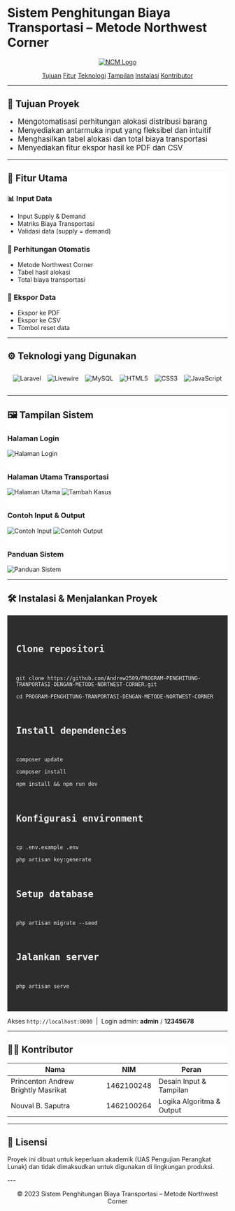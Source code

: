 # Sistem Penghitungan Biaya Transportasi – Metode Northwest Corner
<p align="center"><a href="https://laravel.com" target="_blank"><img src="./public/Test/Image/logo.png" alt="NCM Logo"></a>
</p>

<p align="center">
    <a href="#tujuan">Tujuan</a>
    <a href="#fitur">Fitur</a>
    <a href="#teknologi">Teknologi</a>
    <a href="#tampilan">Tampilan</a>
    <a href="#instalasi">Instalasi</a>
    <a href="#kontributor">Kontributor</a>
</p>

---

<section id="tujuan">
    <div class="container">
        <h2>🧭 Tujuan Proyek</h2>
        <ul style="list-style:disc;padding-left:24px;font-size:1.05rem">
            <li>Mengotomatisasi perhitungan alokasi distribusi barang</li>
            <li>Menyediakan antarmuka input yang fleksibel dan intuitif</li>
            <li>Menghasilkan tabel alokasi dan total biaya transportasi</li>
            <li>Menyediakan fitur ekspor hasil ke PDF dan CSV</li>
        </ul>
    </div>
</section>

---

<section id="fitur" style="background:#fff">
    <div class="container">
        <h2>🔧 Fitur Utama</h2>
        <div class="grid-cards">
            <div class="card">
                <h3>📊 Input Data</h3>
                <ul>
                    <li>Input Supply &amp; Demand</li>
                    <li>Matriks Biaya Transportasi</li>
                    <li>Validasi data (supply = demand)</li>
                </ul>
            </div>
            <div class="card">
                <h3>🧮 Perhitungan Otomatis</h3>
                <ul>
                    <li>Metode Northwest Corner</li>
                    <li>Tabel hasil alokasi</li>
                    <li>Total biaya transportasi</li>
                </ul>
            </div>
            <div class="card">
                <h3>💾 Ekspor Data</h3>
                <ul>
                    <li>Ekspor ke PDF</li>
                    <li>Ekspor ke CSV</li>
                    <li>Tombol reset data</li>
                </ul>
            </div>
        </div>
    </div>
</section>

---

<section id="teknologi">
    <div class="container">
        <h2>⚙️ Teknologi yang Digunakan</h2>
        <div align="center" class="badges"
            style="display: flex; justify-content: center; flex-wrap: wrap; gap: 15px; margin: 30px 0;">
            <img alt="Laravel"
                src="https://img.shields.io/badge/Laravel-FF2D20?style=for-the-badge&logo=laravel&logoColor=white">
            <img alt="Livewire"
                src="https://img.shields.io/badge/Livewire-4e56a6?style=for-the-badge&logo=livewire&logoColor=white">
            <img alt="MySQL"
                src="https://img.shields.io/badge/MySQL-4479A1?style=for-the-badge&logo=mysql&logoColor=white">
            <img alt="HTML5"
                src="https://img.shields.io/badge/HTML5-E34F26?style=for-the-badge&logo=html5&logoColor=white">
            <img alt="CSS3"
                src="https://img.shields.io/badge/CSS3-1572B6?style=for-the-badge&logo=css3&logoColor=white">
            <img alt="JavaScript"
                src="https://img.shields.io/badge/JavaScript-F7DF1E?style=for-the-badge&logo=javascript&logoColor=black">
        </div>
    </div>
</section>

---

<section id="tampilan" style="background:#fff">
    <div class="container">
        <h2>🖼 Tampilan Sistem</h2>
        <h3>Halaman Login</h3>
        <div class="gallery" style="margin-bottom:35px">
            <img src="./public/Test/Image/login.png" alt="Halaman Login">
        </div>
        <h3>Halaman Utama Transportasi</h3>
        <div class="gallery" style="margin-bottom:35px">
            <img src="./public/Test/Image/tampulan-utama.png" alt="Halaman Utama">
            <img src="./public/Test/Image/tambah-kasus.png" alt="Tambah Kasus">
        </div>
        <h3>Contoh Input &amp; Output</h3>
        <div class="gallery">
            <img src="./public/Test/Image/Input.png" alt="Contoh Input">
            <img src="./public/Test/Image/Output.png" alt="Contoh Output">
        </div>
        <h3 style="margin-top:35px">Panduan Sistem</h3>
        <div class="gallery">
            <img src="./public/Test/Image/panduan.png" alt="Panduan Sistem">
        </div>
    </div>
</section>

---

<section id="instalasi">
    <div class="container">
        <h2>🛠 Instalasi &amp; Menjalankan Proyek</h2>
        <pre style="background:#2d2d2d;color:#f1f1f1;padding:20px;border-radius:var(--radius);overflow-x:auto">

            
## Clone repositori
    git clone https://github.com/Andrew2509/PROGRAM-PENGHITUNG-TRANPORTASI-DENGAN-METODE-NORTWEST-CORNER.git
 
    cd PROGRAM-PENGHITUNG-TRANPORTASI-DENGAN-METODE-NORTWEST-CORNER 

## Install dependencies
    composer update

    composer install
 
    npm install && npm run dev

## Konfigurasi environment
    cp .env.example .env
    
    php artisan key:generate

## Setup database
    php artisan migrate --seed
    
## Jalankan server
    php artisan serve
    
</pre>
    <p class="lead">Akses <code>http://localhost:8000</code> &nbsp;|&nbsp; Login admin: <strong>admin</strong> /
        <strong>12345678</strong></p>
        </div>
</section>

---

<section id="kontributor" style="background:#fff">
    <div class="container">
        <h2>👨‍💻 Kontributor</h2>
        <table>
            <thead>
                <tr>
                    <th>Nama</th>
                    <th>NIM</th>
                    <th>Peran</th>
                </tr>
            </thead>
            <tbody>
                <tr>
                    <td>Princenton Andrew Brightly Masrikat</td>
                    <td>1462100248</td>
                    <td>Desain Input &amp; Tampilan</td>
                </tr>
                <tr>
                    <td>Nouval B. Saputra</td>
                    <td>1462100264</td>
                    <td>Logika Algoritma &amp; Output</td>
                </tr>
            </tbody>
        </table>
    </div>
</section>

---

## 📜 Lisensi
<p>
    Proyek ini dibuat untuk keperluan akademik (UAS Pengujian Perangkat Lunak) dan tidak dimaksudkan untuk digunakan di lingkungan produksi.
</p>
---
<p align="center">
    © 2023 Sistem Penghitungan Biaya Transportasi – Metode Northwest Corner
</p>
